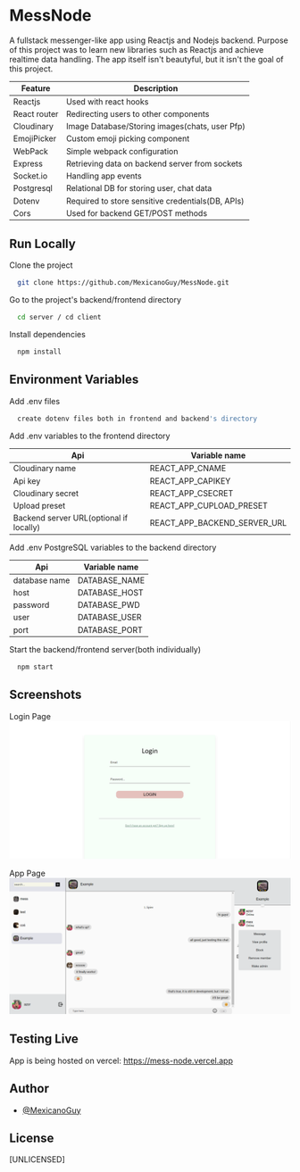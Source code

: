 
# MessNode

A fullstack messenger-like app using Reactjs and Nodejs backend.
Purpose of this project was to learn new libraries such as Reactjs and achieve realtime data handling.
The app itself isn't beautyful, but it isn't the goal of this project.

| Feature             | Description                                                                |
| ----------------- | ------------------------------------------------------------------ |
| Reactjs | Used with react hooks |
| React router | Redirecting users to other components |
| Cloudinary | Image Database/Storing images(chats, user Pfp) |
| EmojiPicker | Custom emoji picking component |
| WebPack | Simple webpack configuration |
| Express | Retrieving data on backend server from sockets |
| Socket.io | Handling app events |
| Postgresql | Relational DB for storing user, chat data |
| Dotenv | Required to store sensitive credentials(DB, APIs) |
| Cors | Used for backend GET/POST methods |


## Run Locally

Clone the project

```bash
  git clone https://github.com/MexicanoGuy/MessNode.git
```

Go to the project's backend/frontend directory

```bash
  cd server / cd client
```

Install dependencies

```bash
  npm install
```
## Environment Variables

Add .env files

```bash
  create dotenv files both in frontend and backend's directory
```

Add .env variables to the frontend directory

| Api            | Variable name    |
| ----------------- | ------------------------------------------------------------------ |
| Cloudinary name | REACT_APP_CNAME |
| Api key | REACT_APP_CAPIKEY |
| Cloudinary secret | REACT_APP_CSECRET |
| Upload preset | REACT_APP_CUPLOAD_PRESET |
| Backend server URL(optional if locally) | REACT_APP_BACKEND_SERVER_URL |

Add .env PostgreSQL variables to the backend directory

| Api            | Variable name    |
| ----------------- | ------------------------------------------------------------------ |
| database name | DATABASE_NAME |
| host | DATABASE_HOST |
| password | DATABASE_PWD |
| user | DATABASE_USER |
| port | DATABASE_PORT |

Start the backend/frontend server(both individually)

```bash
  npm start
```


## Screenshots

Login Page
![No screenshot](/client/src/img/screenshot1.png?raw=true "Image Error")

App Page
![No screenshot](/client/src/img/screenshot2.png?raw=true "Image Error")
## Testing Live

App is being hosted on vercel: https://mess-node.vercel.app
## Author

- [@MexicanoGuy](https://www.github.com/MexicanoGuy)


## License

[UNLICENSED]

